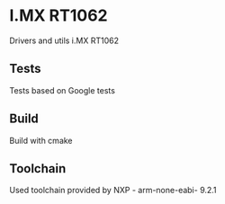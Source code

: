 # I.MX RT1062

Drivers and utils i.MX RT1062

## Tests

Tests based on Google tests

## Build

Build with cmake

## Toolchain

Used toolchain provided by NXP - arm-none-eabi- 9.2.1
